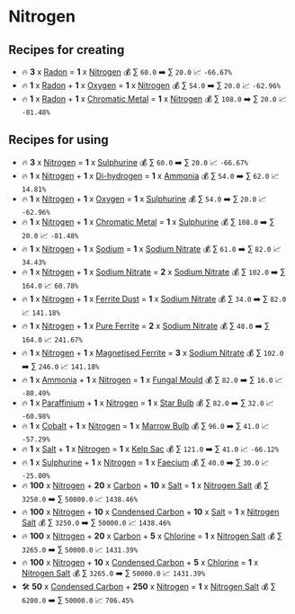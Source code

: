 # Nitrogen

## Recipes for creating

* 🔥 **3** x [Radon](<Radon.md>) = **1** x [Nitrogen](<Nitrogen.md>) 💰 ∑ `60.0` ➡️ ∑ `20.0` 📈 `-66.67%`
* 🔥 **1** x [Radon](<Radon.md>) + **1** x [Oxygen](<Oxygen.md>) = **1** x [Nitrogen](<Nitrogen.md>) 💰 ∑ `54.0` ➡️ ∑ `20.0` 📈 `-62.96%`
* 🔥 **1** x [Radon](<Radon.md>) + **1** x [Chromatic Metal](<Chromatic Metal.md>) = **1** x [Nitrogen](<Nitrogen.md>) 💰 ∑ `108.0` ➡️ ∑ `20.0` 📈 `-81.48%`


## Recipes for using

* 🔥 **3** x [Nitrogen](<Nitrogen.md>) = **1** x [Sulphurine](<Sulphurine.md>) 💰 ∑ `60.0` ➡️ ∑ `20.0` 📈 `-66.67%`
* 🔥 **1** x [Nitrogen](<Nitrogen.md>) + **1** x [Di-hydrogen](<Di-hydrogen.md>) = **1** x [Ammonia](<Ammonia.md>) 💰 ∑ `54.0` ➡️ ∑ `62.0` 📈 `14.81%`
* 🔥 **1** x [Nitrogen](<Nitrogen.md>) + **1** x [Oxygen](<Oxygen.md>) = **1** x [Sulphurine](<Sulphurine.md>) 💰 ∑ `54.0` ➡️ ∑ `20.0` 📈 `-62.96%`
* 🔥 **1** x [Nitrogen](<Nitrogen.md>) + **1** x [Chromatic Metal](<Chromatic Metal.md>) = **1** x [Sulphurine](<Sulphurine.md>) 💰 ∑ `108.0` ➡️ ∑ `20.0` 📈 `-81.48%`
* 🔥 **1** x [Nitrogen](<Nitrogen.md>) + **1** x [Sodium](<Sodium.md>) = **1** x [Sodium Nitrate](<Sodium Nitrate.md>) 💰 ∑ `61.0` ➡️ ∑ `82.0` 📈 `34.43%`
* 🔥 **1** x [Nitrogen](<Nitrogen.md>) + **1** x [Sodium Nitrate](<Sodium Nitrate.md>) = **2** x [Sodium Nitrate](<Sodium Nitrate.md>) 💰 ∑ `102.0` ➡️ ∑ `164.0` 📈 `60.78%`
* 🔥 **1** x [Nitrogen](<Nitrogen.md>) + **1** x [Ferrite Dust](<Ferrite Dust.md>) = **1** x [Sodium Nitrate](<Sodium Nitrate.md>) 💰 ∑ `34.0` ➡️ ∑ `82.0` 📈 `141.18%`
* 🔥 **1** x [Nitrogen](<Nitrogen.md>) + **1** x [Pure Ferrite](<Pure Ferrite.md>) = **2** x [Sodium Nitrate](<Sodium Nitrate.md>) 💰 ∑ `48.0` ➡️ ∑ `164.0` 📈 `241.67%`
* 🔥 **1** x [Nitrogen](<Nitrogen.md>) + **1** x [Magnetised Ferrite](<Magnetised Ferrite.md>) = **3** x [Sodium Nitrate](<Sodium Nitrate.md>) 💰 ∑ `102.0` ➡️ ∑ `246.0` 📈 `141.18%`
* 🔥 **1** x [Ammonia](<Ammonia.md>) + **1** x [Nitrogen](<Nitrogen.md>) = **1** x [Fungal Mould](<Fungal Mould.md>) 💰 ∑ `82.0` ➡️ ∑ `16.0` 📈 `-80.49%`
* 🔥 **1** x [Paraffinium](<Paraffinium.md>) + **1** x [Nitrogen](<Nitrogen.md>) = **1** x [Star Bulb](<Star Bulb.md>) 💰 ∑ `82.0` ➡️ ∑ `32.0` 📈 `-60.98%`
* 🔥 **1** x [Cobalt](<Cobalt.md>) + **1** x [Nitrogen](<Nitrogen.md>) = **1** x [Marrow Bulb](<Marrow Bulb.md>) 💰 ∑ `96.0` ➡️ ∑ `41.0` 📈 `-57.29%`
* 🔥 **1** x [Salt](<Salt.md>) + **1** x [Nitrogen](<Nitrogen.md>) = **1** x [Kelp Sac](<Kelp Sac.md>) 💰 ∑ `121.0` ➡️ ∑ `41.0` 📈 `-66.12%`
* 🔥 **1** x [Sulphurine](<Sulphurine.md>) + **1** x [Nitrogen](<Nitrogen.md>) = **1** x [Faecium](<Faecium.md>) 💰 ∑ `40.0` ➡️ ∑ `30.0` 📈 `-25.00%`
* 🔥 **100** x [Nitrogen](<Nitrogen.md>) + **20** x [Carbon](<Carbon.md>) + **10** x [Salt](<Salt.md>) = **1** x [Nitrogen Salt](<Nitrogen Salt.md>) 💰 ∑ `3250.0` ➡️ ∑ `50000.0` 📈 `1438.46%`
* 🔥 **100** x [Nitrogen](<Nitrogen.md>) + **10** x [Condensed Carbon](<Condensed Carbon.md>) + **10** x [Salt](<Salt.md>) = **1** x [Nitrogen Salt](<Nitrogen Salt.md>) 💰 ∑ `3250.0` ➡️ ∑ `50000.0` 📈 `1438.46%`
* 🔥 **100** x [Nitrogen](<Nitrogen.md>) + **20** x [Carbon](<Carbon.md>) + **5** x [Chlorine](<Chlorine.md>) = **1** x [Nitrogen Salt](<Nitrogen Salt.md>) 💰 ∑ `3265.0` ➡️ ∑ `50000.0` 📈 `1431.39%`
* 🔥 **100** x [Nitrogen](<Nitrogen.md>) + **10** x [Condensed Carbon](<Condensed Carbon.md>) + **5** x [Chlorine](<Chlorine.md>) = **1** x [Nitrogen Salt](<Nitrogen Salt.md>) 💰 ∑ `3265.0` ➡️ ∑ `50000.0` 📈 `1431.39%`
* 🛠️ **50** x [Condensed Carbon](<Condensed Carbon.md>) + **250** x [Nitrogen](<Nitrogen.md>) = **1** x [Nitrogen Salt](<Nitrogen Salt.md>) 💰 ∑ `6200.0` ➡️ ∑ `50000.0` 📈 `706.45%`
